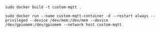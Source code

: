 ```sudo docker build -t custom-mqtt .```

```
sudo docker run --name custom-mqtt-container -d --restart always --privileged --device /dev/mem:/dev/mem --device /dev/gpiomem:/dev/gpiomem --network host custom-mqtt

```
